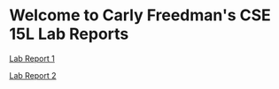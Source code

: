 # Welcome to Carly Freedman's CSE 15L Lab Reports

[Lab Report 1](https://carly-freedman.github.io/CSE15L-Lab-Reports/lab-report-1-week-2)

[Lab Report 2](https://carly-freedman.github.io/CSE15L-Lab-Reports/lab-report-2-week-4)




